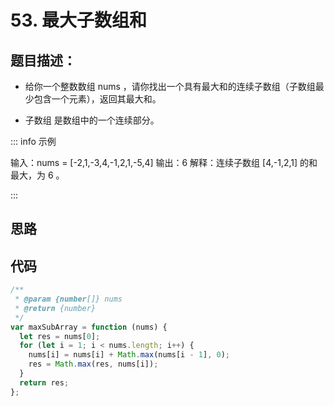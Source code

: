 # 53. 最大子数组和

## 题目描述：

- 给你一个整数数组 nums ，请你找出一个具有最大和的连续子数组（子数组最少包含一个元素），返回其最大和。

- 子数组 是数组中的一个连续部分。

::: info 示例

输入：nums = [-2,1,-3,4,-1,2,1,-5,4]
输出：6
解释：连续子数组 [4,-1,2,1] 的和最大，为 6 。

:::

## 思路

## 代码

```js
/**
 * @param {number[]} nums
 * @return {number}
 */
var maxSubArray = function (nums) {
  let res = nums[0];
  for (let i = 1; i < nums.length; i++) {
    nums[i] = nums[i] + Math.max(nums[i - 1], 0);
    res = Math.max(res, nums[i]);
  }
  return res;
};
```
